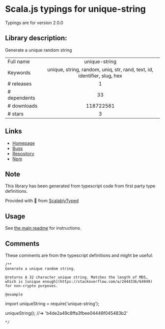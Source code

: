 
# Scala.js typings for unique-string

Typings are for version 2.0.0

## Library description:
Generate a unique random string

|                    |                 |
| ------------------ | :-------------: |
| Full name          | unique-string |
| Keywords           | unique, string, random, uniq, str, rand, text, id, identifier, slug, hex |
| # releases         | 1 |
| # dependents       | 33 |
| # downloads        | 118722561 |
| # stars            | 3 |

## Links
- [Homepage](https://github.com/sindresorhus/unique-string#readme)
- [Bugs](https://github.com/sindresorhus/unique-string/issues)
- [Repository](https://github.com/sindresorhus/unique-string)
- [Npm](https://www.npmjs.com/package/unique-string)
    


## Note
This library has been generated from typescript code from first party type definitions.

Provided with :purple_heart: from [ScalablyTyped](https://github.com/oyvindberg/ScalablyTyped)

## Usage
See [the main readme](../../readme.md) for instructions.

## Comments

These comments are from the typescript definitions and might be useful:
```
/**
Generate a unique random string.

@returns A 32 character unique string. Matches the length of MD5, which is [unique enough](https://stackoverflow.com/a/2444336/64949) for non-crypto purposes.

@example
```
import uniqueString = require('unique-string');

uniqueString();
//=> 'b4de2a49c8ffa3fbee04446f045483b2'
```
*/

```

